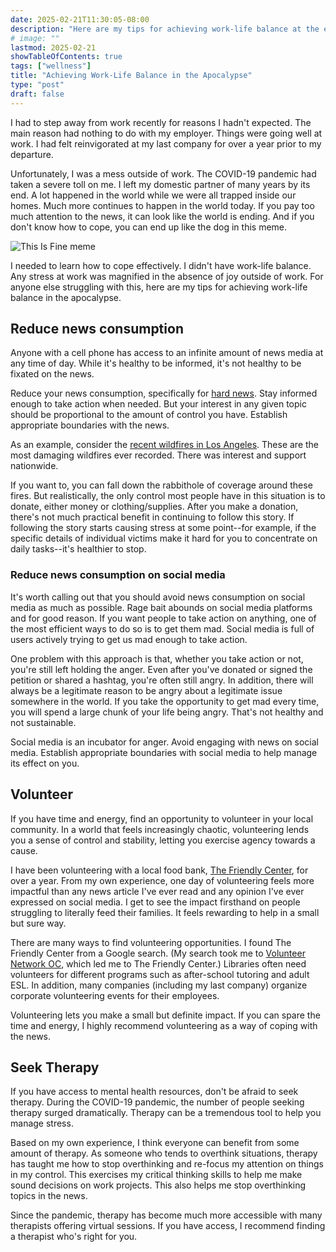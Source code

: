 ```yaml
---
date: 2025-02-21T11:30:05-08:00
description: "Here are my tips for achieving work-life balance at the end of the world."
# image: ""
lastmod: 2025-02-21
showTableOfContents: true
tags: ["wellness"]
title: "Achieving Work-Life Balance in the Apocalypse"
type: "post"
draft: false
---
```


I had to step away from work recently for reasons I hadn't expected. The main reason had nothing to do with my employer. Things were going well at work. I had felt reinvigorated at my last company for over a year prior to my departure.

Unfortunately, I was a mess outside of work. The COVID-19 pandemic had taken a severe toll on me. I left my domestic partner of many years by its end. A lot happened in the world while we were all trapped inside our homes. Much more continues to happen in the world today. If you pay too much attention to the news, it can look like the world is ending. And if you don't know how to cope, you can end up like the dog in this meme.

![This Is Fine meme](https://i.pinimg.com/originals/47/bf/98/47bf98cd9e7f1d64d60ee5b0be6c6613.jpg)

I needed to learn how to cope effectively. I didn't have work-life balance. Any stress at work was magnified in the absence of joy outside of work. For anyone else struggling with this, here are my tips for achieving work-life balance in the apocalypse.

## Reduce news consumption

Anyone with a cell phone has access to an infinite amount of news media at any time of day. While it's healthy to be informed, it's not healthy to be fixated on the news.

Reduce your news consumption, specifically for [hard news](https://www.britannica.com/topic/hard-news). Stay informed enough to take action when needed. But your interest in any given topic should be proportional to the amount of control you have. Establish appropriate boundaries with the news.

As an example, consider the [recent wildfires in Los Angeles](https://abcnews.go.com/US/los-angeles-wildfires-timeline-palisades-eaton/story?id=117643473). These are the most damaging wildfires ever recorded. There was interest and support nationwide.

If you want to, you can fall down the rabbithole of coverage around these fires. But realistically, the only control most people have in this situation is to donate, either money or clothing/supplies. After you make a donation, there's not much practical benefit in continuing to follow this story. If following the story starts causing stress at some point--for example, if the specific details of individual victims make it hard for you to concentrate on daily tasks--it's healthier to stop.

### Reduce news consumption on social media

It's worth calling out that you should avoid news consumption on social media as much as possible. Rage bait abounds on social media platforms and for good reason. If you want people to take action on anything, one of the most efficient ways to do so is to get them mad. Social media is full of users actively trying to get us mad enough to take action.

One problem with this approach is that, whether you take action or not, you're still left holding the anger. Even after you've donated or signed the petition or shared a hashtag, you're often still angry. In addition, there will always be a legitimate reason to be angry about a legitimate issue somewhere in the world. If you take the opportunity to get mad every time, you will spend a large chunk of your life being angry. That's not healthy and not sustainable.

Social media is an incubator for anger. Avoid engaging with news on social media. Establish appropriate boundaries with social media to help manage its effect on you.

## Volunteer

If you have time and energy, find an opportunity to volunteer in your local community. In a world that feels increasingly chaotic, volunteering lends you a sense of control and stability, letting you exercise agency towards a cause. 

I have been volunteering with a local food bank, [The Friendly Center](https://friendlycenter.org/), for over a year. From my own experience, one day of volunteering feels more impactful than any news article I've ever read and any opinion I've ever expressed on social media. I get to see the impact firsthand on people struggling to literally feed their families. It feels rewarding to help in a small but sure way.

There are many ways to find volunteering opportunities. I found The Friendly Center from a Google search. (My search took me to [Volunteer Network OC](https://www.volunteernetworkoc.org/), which led me to The Friendly Center.) Libraries often need volunteers for different programs such as after-school tutoring and adult ESL. In addition, many companies (including my last company) organize corporate volunteering events for their employees.

Volunteering lets you make a small but definite impact. If you can spare the time and energy, I highly recommend volunteering as a way of coping with the news.

## Seek Therapy

If you have access to mental health resources, don't be afraid to seek therapy. During the COVID-19 pandemic, the number of people seeking therapy surged dramatically. Therapy can be a tremendous tool to help you manage stress.

Based on my own experience, I think everyone can benefit from some amount of therapy. As someone who tends to overthink situations, therapy has taught me how to stop overthinking and re-focus my attention on things in my control. This exercises my critical thinking skills to help me make sound decisions on work projects. This also helps me stop overthinking topics in the news.

Since the pandemic, therapy has become much more accessible with many therapists offering virtual sessions. If you have access, I recommend finding a therapist who's right for you.